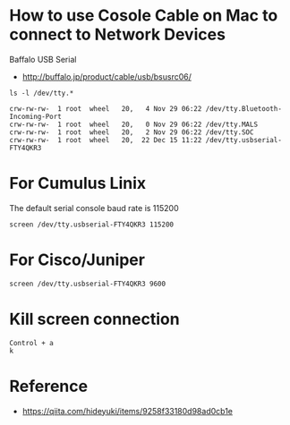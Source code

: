 # How to use Cosole Cable on Mac to connect to Network Devices

Baffalo USB Serial
- http://buffalo.jp/product/cable/usb/bsusrc06/

```
ls -l /dev/tty.*

crw-rw-rw-  1 root  wheel   20,   4 Nov 29 06:22 /dev/tty.Bluetooth-Incoming-Port
crw-rw-rw-  1 root  wheel   20,   0 Nov 29 06:22 /dev/tty.MALS
crw-rw-rw-  1 root  wheel   20,   2 Nov 29 06:22 /dev/tty.SOC
crw-rw-rw-  1 root  wheel   20,  22 Dec 15 11:22 /dev/tty.usbserial-FTY4QKR3
```

# For Cumulus Linix
The default serial console baud rate is 115200

```
screen /dev/tty.usbserial-FTY4QKR3 115200
```

# For Cisco/Juniper

```
screen /dev/tty.usbserial-FTY4QKR3 9600
```

# Kill screen connection

```
Control + a
k
```

# Reference
- https://qiita.com/hideyuki/items/9258f33180d98ad0cb1e